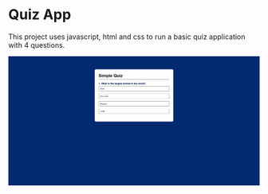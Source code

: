 # Quiz App
This project uses javascript, html and css to run a basic quiz application with 4 questions.


![Quiz App](Quiz_app.png)
